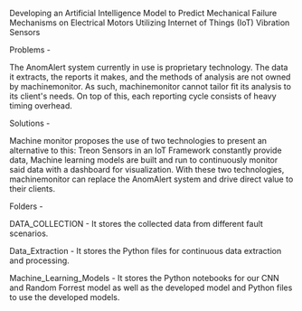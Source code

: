 Developing an Artificial Intelligence Model to Predict Mechanical Failure Mechanisms on Electrical Motors Utilizing Internet of Things (IoT) Vibration Sensors 

Problems - 

The AnomAlert system currently in use is proprietary technology.​
The data it extracts, the reports it makes, and the methods of analysis are not owned by machinemonitor.​
As such, machinemonitor cannot tailor fit its analysis to its client's needs.​
On top of this, each reporting cycle consists of heavy timing overhead.

Solutions - 

Machine monitor proposes the use of two technologies to present an alternative to this:​
Treon Sensors in an IoT Framework constantly provide data,​
Machine learning models are built and run to continuously monitor said data with a dashboard for visualization.
With these two technologies, machinemonitor can replace the AnomAlert system and drive direct value to their clients.

Folders - 

DATA_COLLECTION - It stores the collected data from different fault scenarios.

Data_Extraction -  It stores the Python files for continuous data extraction and processing.

Machine_Learning_Models - It stores the Python notebooks for our CNN and Random Forrest model as well as the developed model and Python files to use the developed models.
